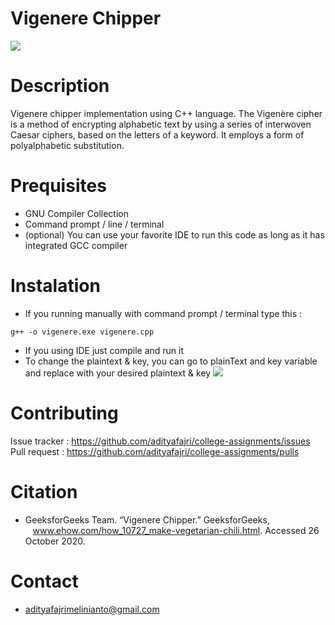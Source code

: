 # Vigenere Chipper

<img src="https://i.ibb.co/g6mSxrt/soredemo.png">

# Description
Vigenere chipper implementation using C++ language. The Vigenère cipher is a method of encrypting alphabetic text by using a series of interwoven Caesar ciphers, based on the letters of a keyword. It employs a form of polyalphabetic substitution.

# Prequisites
* GNU Compiler Collection
* Command prompt / line / terminal
* (optional) You can use your favorite IDE to run this code as long as it has integrated GCC compiler 

# Instalation
* If you running manually with command prompt / terminal type this : <br>
```
g++ -o vigenere.exe vigenere.cpp
```
* If you using IDE just compile and run it
* To change the plaintext & key, you can go to plainText and key variable and replace with your desired plaintext & key
<img src="https://i.ibb.co/NFyYBx6/Screenshot-103.png"><br>

# Contributing
Issue tracker : <a href="https://github.com/adityafajri/college-assignments/issues" target=" _blank"> https://github.com/adityafajri/college-assignments/issues</a><br>
Pull request : <a href="https://github.com/adityafajri/college-assignments/pulls" target=" _blank"> https://github.com/adityafajri/college-assignments/pulls</a><br>

# Citation
* GeeksforGeeks Team. “Vigenere Chipper.” GeeksforGeeks,<br>
&nbsp;&nbsp; www.ehow.com/how_10727_make-vegetarian-chili.html. Accessed 26 October 2020.

# Contact
* adityafajrimelinianto@gmail.com
